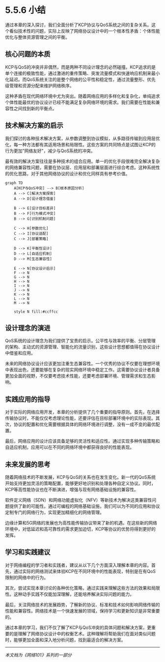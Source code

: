 # 5.5.6 小结

通过本章的深入探讨，我们全面分析了KCP协议与QoS系统之间的复杂关系。这个看似技术性的问题，实际上反映了网络协议设计中的一个根本性矛盾：个体性能优化与整体资源管理之间的平衡。

## 核心问题的本质

KCP与QoS的冲突并非偶然，而是两种不同设计理念的必然碰撞。KCP追求的是单个连接的极致性能，通过激进的重传策略、突发流量模式和快速响应机制来最小化延迟。而QoS系统关注的是整个网络的公平性和稳定性，通过流量整形、优先级管理和资源分配来维护网络秩序。

这种矛盾在现代网络环境中尤为突出。随着网络应用的多样化和复杂化，单纯追求个体性能最优的协议设计已经不能满足复杂网络环境的需求。我们需要在性能和兼容性之间找到新的平衡点。

## 技术解决方案的启示

我们探讨的各种技术解决方案，从参数调整到协议模拟，从多路径传输到应用层优化，每一种方法都有其适用场景和局限性。这些方案的共同特点是试图让KCP的行为更加"网络友好"，减少与QoS系统的冲突。

最有效的解决方案往往是多种技术的组合应用。单一的优化手段很难完全解决复杂的网络兼容性问题，需要在协议层、应用层和部署层面进行综合考虑。这种系统性的优化思路，对于其他网络协议的设计和优化同样具有参考价值。

```mermaid
graph TD
    A[KCP与QoS冲突] --> B[根本原因分析]
    A --> C[解决方案探索]
    A --> D[设计理念借鉴]
    
    B --> E[设计目标差异]
    B --> F[行为模式冲突]
    B --> G[识别机制问题]
    
    C --> H[参数优化]
    C --> I[协议适配]
    C --> J[部署策略]
    
    D --> K[平衡性设计]
    D --> L[自适应机制]
    D --> M[生态兼容性]
    
    E --> N[协议设计启示]
    F --> N
    G --> N
    H --> N
    I --> N
    J --> N
    K --> N
    L --> N
    M --> N
    
    style N fill:#ccffcc
```

## 设计理念的演进

QoS系统的设计理念为我们提供了宝贵的启示。公平性与效率的平衡、分层管理的架构、主动式的资源管理、智能化的流量识别，这些设计思想都值得在协议设计中借鉴和应用。

未来的网络协议设计应该更加注重生态兼容性。一个优秀的协议不仅要在理想环境中表现出色，还要能够在复杂的现实网络环境中稳定工作。这需要协议设计者具备更加全面的视野，不仅要考虑技术性能，还要考虑部署环境、管理需求和生态影响。

## 实践应用的指导

对于实际的网络应用开发，本章的分析提供了几个重要的指导原则。首先，在选择传输协议时，不能仅仅考虑理论性能，还要评估在目标部署环境中的实际表现。其次，协议的配置和优化需要根据具体的网络环境进行调整，没有一成不变的最优配置。

最后，网络应用的设计应该具备足够的灵活性和适应性。通过实现多种传输策略和自适应机制，应用可以在不同的网络环境中都获得良好的性能表现。

## 未来发展的思考

随着网络技术的不断发展，KCP与QoS的关系也在发生变化。新一代的QoS系统开始支持更加灵活的策略配置，能够更好地识别和处理各种自定义协议。同时，KCP等高性能协议也在不断演进，增强与现有网络基础设施的兼容性。

软件定义网络（SDN）和网络功能虚拟化（NFV）等新技术为解决这类兼容性问题提供了新的可能性。通过可编程的网络基础设施，我们可以为不同的应用和协议定制专门的网络行为，实现更加精细化的网络管理。

边缘计算和5G网络的发展也为高性能传输协议带来了新的机遇。在这些新的网络环境中，对低延迟和高可靠性的需求更加迫切，KCP等协议的优势将得到更好的发挥。

## 学习和实践建议

对于网络编程的学习者和实践者，建议从以下几个方面深入理解本章的内容。首先，通过实际的网络测试来体验KCP在不同环境中的性能表现，特别是在有QoS限制的网络中的行为。

其次，尝试实现本章讨论的各种优化策略，通过实践来理解这些方法的效果和局限性。这种动手实践不仅能加深理解，还能培养解决实际问题的能力。

最后，关注网络技术的发展趋势，了解新的协议、标准和技术如何影响网络传输的性能和兼容性。网络技术是一个快速发展的领域，保持学习和更新知识是非常重要的。

通过本章的学习，我们不仅了解了KCP与QoS冲突的具体问题和解决方案，更重要的是理解了网络协议设计中的权衡艺术。这种理解将帮助我们在面对类似问题时，能够更加全面和深入地分析问题，找到最适合的解决方案。

---

*本文档为《网络101》系列的一部分*
